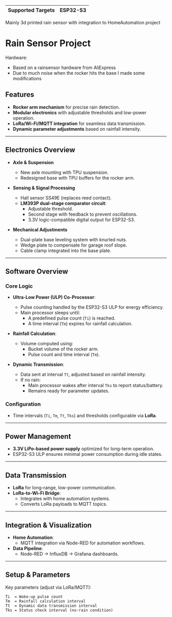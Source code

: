 | Supported Targets | ESP32-S3 |
| ----------------- | -------- |

Mainly 3d printed rain sensor with integration to HomeAutomation project

# Rain Sensor Project
Hardware:
- Based on a rainsensor hardware from AliExpress
- Due to much noise when the rocker hits the base I made some modifications

## Features
- **Rocker arm mechanism** for precise rain detection.
- **Modular electronics** with adjustable thresholds and low-power operation.
- **LoRa/Wi-Fi/MQTT integration** for seamless data transmission.
- **Dynamic parameter adjustments** based on rainfall intensity.

---

## Electronics Overview
- **Axle & Suspension**  
  - New axle mounting with TPU suspension.  
  - Redesigned base with TPU buffers for the rocker arm.  

- **Sensing & Signal Processing**  
  - Hall sensor SS49E (replaces reed contact).  
  - **LM393P dual-stage comparator circuit**:  
    - Adjustable threshold.  
    - Second stage with feedback to prevent oscillations.  
    - 3.3V logic-compatible digital output for ESP32-S3.  

- **Mechanical Adjustments**  
  - Dual-plate base leveling system with knurled nuts.  
  - Wedge plate to compensate for garage roof slope.  
  - Cable clamp integrated into the base plate.  

---

## Software Overview
### Core Logic
- **Ultra-Low Power (ULP) Co-Processor**:  
  - Pulse counting handled by the ESP32-S3 ULP for energy efficiency.  
  - Main processor sleeps until:  
    - A predefined pulse count (`Ti`) is reached.  
    - A time interval (`Tm`) expires for rainfall calculation.  

- **Rainfall Calculation**:  
  - Volume computed using:  
    - Bucket volume of the rocker arm.  
    - Pulse count and time interval (`Tm`).  

- **Dynamic Transmission**:  
  - Data sent at interval `Tt`, adjusted based on rainfall intensity.  
  - If no rain:  
    - Main processor wakes after interval `Tks` to report status/battery.  
    - Remains ready for parameter updates.  

### Configuration
- Time intervals (`Ti`, `Tm`, `Tt`, `Tks`) and thresholds configurable via **LoRa**.  

---

## Power Management
- **3.3V LiPo-based power supply** optimized for long-term operation.  
- ESP32-S3 ULP ensures minimal power consumption during idle states.  

---

## Data Transmission
- **LoRa** for long-range, low-power communication.  
- **LoRa-to-Wi-Fi Bridge**:  
  - Integrates with home automation systems.  
  - Converts LoRa payloads to MQTT topics.  

---

## Integration & Visualization
- **Home Automation**:  
  - MQTT integration via Node-RED for automation workflows.  
- **Data Pipeline**:  
  - Node-RED → InfluxDB → Grafana dashboards.  

---

## Setup & Parameters
Key parameters (adjust via LoRa/MQTT):
```plaintext
Ti  = Wake-up pulse count  
Tm  = Rainfall calculation interval  
Tt  = Dynamic data transmission interval  
Tks = Status check interval (no-rain condition)  









